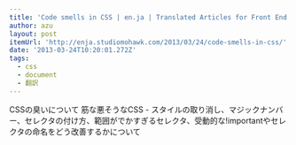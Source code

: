 ```yaml
---
title: 'Code smells in CSS | en.ja | Translated Articles for Front End Developers'
author: azu
layout: post
itemUrl: 'http://enja.studiomohawk.com/2013/03/24/code-smells-in-css/'
date: '2013-03-24T10:20:01.272Z'
tags:
  - css
  - document
  - 翻訳
---
```

CSSの臭いについて
筋な悪そうなCSS - スタイルの取り消し、マジックナンバー、セレクタの付け方、範囲がでかすぎるセレクタ、受動的な!importantやセレクタの命名をどう改善するかについて
